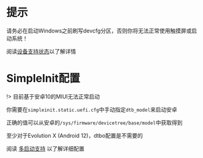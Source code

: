 提示
======================

请务必在启动Windows之前刷写devcfg分区，否则你将无法正常使用触摸屏或启动系统！

阅读[设备支持状态](zh/windows/state-frame.html)以了解详情

SimpleInit配置
=========================

!> 目前基于安卓10的MIUI无法正常启动

你需要在`simpleinit.static.uefi.cfg`中手动指定`dtb_model`来启动安卓

正确的值可以从安卓的`/sys/firmware/devicetree/base/model`中获取得到

至少对于Evolution X (Android 12)，dtbo配置是不需要的

阅读 [多启动支持](zh/multiboot.md) 以了解详细配置